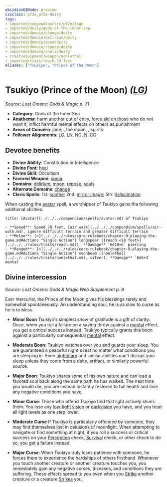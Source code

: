 ```yaml
---
obsidianUIMode: preview
cssclass: pf2e,pf2e-deity
tags:
- imported/compendium/src/pf2e/logm
- imported/deity/gods-of-the-inner-sea
- imported/domain/change/deity
- imported/domain/delirium/deity
- imported/domain/moon/deity
- imported/domain/repose/deity
- imported/domain/souls/deity
- trait/equipment/weapon/nonlethal
- imported/trait/reach-20-feet
aliases: ["Tsukiyo", "Prince of the Moon"]
---
```

# Tsukiyo (Prince of the Moon) *([LG](lawful-goo-b1.md))*  
*Source: Lost Omens: Gods & Magic p. 71*  

- **Category**: Gods of the Inner Sea
- **Anathema**: harm another out of envy, force aid on those who do not want it, inflict harmful mental effects on others as punishment
- **Areas of Concern**: jade, , the moon, , spirits
- **Follower Alignments**: [LG](lawful-goo-b1.md), [LN](lawful-neutral-b1.md), [NG](neutral-good-b1.md), [N](neutral-b1.md), [CG](chaotic-good-b1.md)

## Devotee benefits

- **Divine Ability**: Constitution or Intelligence
- **Divine Font**: [heal](../../spells/heal.md)
- **Divine Skill**: Occultism
- **Favored Weapon**: [spear](../../equipment/items/spear.md)
- **Domains**: [delirium](../domains.md#Delirium), [moon](../domains.md#Moon), [repose](../domains.md#Repose), [souls](../domains.md#Souls)
- **Alternate Domains**: [change](../domains.md#Change)
- **Cleric Spells**: 1st: [soothe](../../spells/soothe.md); 2nd: [mirror image](../../spells/mirror-image.md); 5th: [hallucination](../../spells/hallucination.md)

When casting the [avatar](../../spells/avatar.md) spell, a worshipper of Tsukiyo gains the following additional abilities.

```ad-embed-avatar
title: [Avatar](../../../compendium/spells/avatar.md) of Tsukiyo

- **Speed**: Speed 70 feet, [air walk](../../../compendium/spells/air-walk.md), ignore difficult terrain and greater difficult terrain
- **Melee**: [>](../../../rules/core-rulebook/chapter-9-playing-the-game.md#Actions "Single Action") longspear ([reach <20 feet>](../../../rules/traits/reach.md)), **Damage** `6d10+6` piercing
- **Ranged**: [>](../../../rules/core-rulebook/chapter-9-playing-the-game.md#Actions "Single Action") moonbeam ([nonlethal](../../../rules/traits/nonlethal.md), silver), **Damage** `6d6+3` mental
```

## Divine intercession
*Source: Lost Omens: Gods & Magic Web Supplement p. 9*

Ever mercurial, the Prince of the Moon gives his blessings rarely and somewhat spontaneously. An understanding soul, he is as slow to curse as he is to bless.

- **Minor Boon** Tsukiyo's simplest show of gratitude is a gift of clarity. Once, when you roll a failure on a saving throw against a [mental](mental.md) effect, you get a critical success instead. Tsukiyo typically grants this boon against a particularly consequential [mental](mental.md) effect.
- **Moderate Boon**: Tsukiyo watches over you and guards your sleep. You are guaranteed a peaceful night's rest no matter what conditions you are sleeping in. Even [nightmare](../../spells/nightmare.md) and similar abilities can't disrupt your sleep unless they come from a deity, [artifact](artifact-gmg.md), or similarly powerful source.
- **Major Boon**: Tsukiyo shares some of his own nature and can lead a favored soul back along the same path he has walked. The next time you would die, you are instead instantly restored to full health and lose any negative conditions you have.

- **Minor Curse**: Those who offend Tsukiyo find that light actively shuns them. You lose any [low-light vision](low-light-vision.md) or [darkvision](rules/abilities/darkvision.md) you have, and you treat all light levels as one step lower.
- **Moderate Curse** If Tsukiyo is particularly offended by someone, they may find themselves lost in delusions of moonlight. When attempting to navigate or find something at night, if you roll a success or critical success on your [Perception](../../skills.md#Perception) check, [Survival](../../skills.md#Survival) check, or other check to do so, you get a failure instead.
- **Major Curse**: When Tsukiyo truly loses patience with someone, he forces them to experience the hardships of others firsthand. Whenever you touch another creature or another creature touches you, you immediately gain any negative curses, diseases, and conditions they are suffering. These effects spread to you even when you [Strike](strike.md) another creature or a creature [Strikes](strike.md) you.
